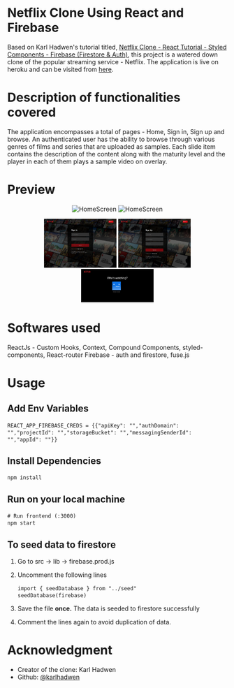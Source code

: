 # Netflix Clone Using React and Firebase

Based on Karl Hadwen's tutorial titled, [Netflix Clone - React Tutorial - Styled Components - Firebase (Firestore & Auth)](https://youtu.be/x_EEwGe-a9o), this project 
is a watered down clone of the popular streaming service - Netflix. The application is live on heroku and can be visited from [here](https://netflix-portfolio-project2.herokuapp.com/).

# Description of functionalities covered

The application encompasses a total of pages - Home, Sign in, Sign up and browse. An authenticated user has the ability to browse through various genres of films and
series that are uploaded as samples. Each slide item contains the description of the content along with the maturity level and the player in each of them plays a sample
video on overlay.

# Preview

<p float = "left" align = "center">
<img src="/readMeAssets/homePage.png" alt = "HomeScreen" height="1200"/>
  <img src="/readMeAssets/browsePage.png" alt = "HomeScreen" height="1200"/>
</p>

<p float = "left" align = "center">
<img src="/readMeAssets/signinPage.png" alt = "HomeScreen" width="33%"/>
<img src="/readMeAssets/signupPage.png" alt = "HomeScreen" width="33%"/>
<img src="/readMeAssets/profilesPage.png" alt = "HomeScreen" width="33%"/>
</p>

# Softwares used
ReactJs - Custom Hooks, Context, Compound Components, styled-components, React-router Firebase - auth and firestore, fuse.js

# Usage

## Add Env Variables
```
REACT_APP_FIREBASE_CREDS = {{"apiKey": "","authDomain": "","projectId": "","storageBucket": "","messagingSenderId": "","appId": ""}}
```

## Install Dependencies
```
npm install
```

## Run on your local machine
```
# Run frontend (:3000)
npm start
```

## To seed data to firestore
1. Go to src -> lib -> firebase.prod.js
2. Uncomment the following lines

    ```
    import { seedDatabase } from "../seed"
    seedDatabase(firebase)
    ```
3. Save the file <strong>once.</strong> The data is seeded to firestore successfully
4. Comment the lines again to avoid duplication of data.

# Acknowledgment
* Creator of the clone: Karl Hadwen
* Github: [@karlhadwen](https://github.com/karlhadwen)
